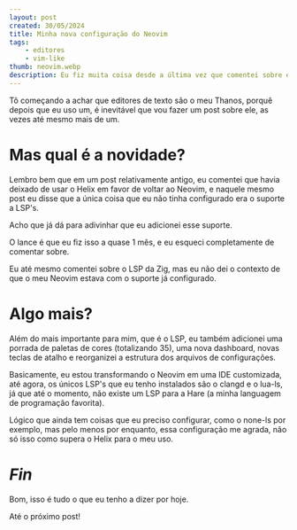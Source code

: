 ```yaml
---
layout: post
created: 30/05/2024
title: Minha nova configuração do Neovim
tags:
    - editores
    - vim-like
thumb: neovim.webp
description: Eu fiz muita coisa desde a última vez que comentei sobre ele.
---
```



Tô começando a achar que editores de texto são o meu Thanos, porquê depois que
eu uso um, é inevitável que vou fazer um post sobre ele, as vezes até mesmo
mais de um.


# Mas qual é a novidade?


Lembro bem que em um post relativamente antigo, eu comentei que havia deixado
de usar o Helix em favor de voltar ao Neovim, e naquele mesmo post eu disse que
a única coisa que eu não tinha configurado era o suporte a LSP's.


Acho que já dá para adivinhar que eu adicionei esse suporte.


O lance é que eu fiz isso a quase 1 mês, e eu esqueci completamente de comentar
sobre.


Eu até mesmo comentei sobre o LSP da Zig, mas eu não dei o contexto de que o
meu Neovim estava com o suporte já configurado.


# Algo mais?


Além do mais importante para mim, que é o LSP, eu também adicionei uma porrada
de paletas de cores (totalizando 35), uma nova dashboard, novas teclas de
atalho e reorganizei a estrutura dos arquivos de configurações.


Basicamente, eu estou transformando o Neovim em uma IDE customizada, até agora,
os únicos LSP's que eu tenho instalados são o clangd e o lua-ls, já que até o
momento, não existe um LSP para a Hare (a minha languagem de programação
favorita).


Lógico que ainda tem coisas que eu preciso configurar, como o none-ls por
exemplo, mas pelo menos por enquanto, essa configuração me agrada, não só isso
como supera o Helix para o meu uso.


# _Fin_


Bom, isso é tudo o que eu tenho a dizer por hoje.


Até o próximo post!
